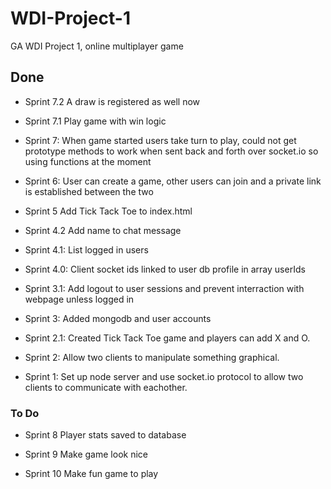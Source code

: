 # WDI-Project-1
GA WDI Project 1, online multiplayer game

## Done 

* Sprint 7.2
A draw is registered as well now

* Sprint 7.1
Play game with win logic

* Sprint 7:
When game started users take turn to play, could not get prototype methods to work when sent back and forth over socket.io so using functions at the moment

* Sprint 6:
User can create a game, other users can join and a private link is established between the two

* Sprint 5
Add Tick Tack Toe to index.html

* Sprint 4.2
Add name to chat message

* Sprint 4.1:
List logged in users

* Sprint 4.0:
Client socket ids linked to user db profile in array userIds

* Sprint 3.1:
Add logout to user sessions and prevent interraction with webpage unless logged in

* Sprint 3:
Added mongodb and user accounts

* Sprint 2.1:
Created Tick Tack Toe game and players can add X and O.

* Sprint 2:
Allow two clients to manipulate something graphical.

* Sprint 1:
Set up node server and use socket.io protocol to allow two clients to communicate with eachother.


### To Do

* Sprint 8
Player stats saved to database

* Sprint 9
Make game look nice

* Sprint 10
Make fun game to play